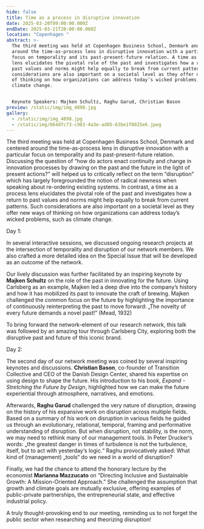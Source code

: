 ```yaml
---
hide: false
title: Time as a process in disruptive innovation
date: 2025-03-20T09:00:00.000Z
endDate: 2025-03-21T20:00:00.000Z
location: "Copenhagen "
abstract: >-
  The third meeting was held at Copenhagen Business School, Denmark and centered
  around the time-as-process lens in disruptive innovation with a particular
  focus on temporality and its past-present-future relation. A time as a process
  lens elucidates the pivotal role of the past and investigates how a return to
  past values and norms might help equally to break from current patterns. Such
  considerations are also important on a societal level as they offer new ways
  of thinking on how organizations can address today’s wicked problems, such as
  climate change. 


  Keynote Speakers: Majken Schultz, Raghu Garud, Christian Bason
preview: /static/img/img_4898.jpg
gallery:
  - /static/img/img_4898.jpg
  - /static/img/864dfc73-c983-4a3e-ad05-63be1f8025e6.jpeg
---
```

The third meeting was held at Copenhagen Business School, Denmark and centered around the time-as-process lens in disruptive innovation with a particular focus on temporality and its past-present-future relation. Discussing the question of “how do actors enact continuity and change in innovation processes by drawing on the past and the future in the light of present actions?" will helped us to critically reflect on the term “disruption” which has largely foregrounded the notion of radical newness when speaking about re-ordering existing systems. In contrast, a time as a process lens elucidates the pivotal role of the past and investigates how a return to past values and norms might help equally to break from current patterns. Such considerations are also important on a societal level as they offer new ways of thinking on how organizations can address today’s wicked problems, such as climate change. 

Day 1: 

In several interactive sessions, we discussed ongoing research projects at the intersection of temporality and disruption of our network members. We also crafted a more detailed idea on the Special Issue that will be developed as an outcome of the network.

Our lively discussion was further facilitated by an inspiring keynote by **Majken Schultz** on the role of the past in innovating for the future. Using Carlsberg as an example, Majken led a deep dive into the company’s history and how it has mobilized its past to innovate the craft of brewing. Majken challenged the common focus on the future by highlighting the importance of continuously reinterpreting the past to move forward:  „The novelty of every future demands a novel past!” (Mead, 1932)

To bring forward the network-element of our research network, this talk was followed by an amazing tour through Carlsberg City, exploring both the disruptive past and future of this iconic brand.

Day 2: 

The second day of our network meeting was coined by several inspiring keynotes and discussions. **Christian Bason**, co-founder of Transition Collective and CEO of the Danish Design Center, shared his expertise on using design to shape the future. His introduction to his book, *Expand - Stretching the Future by Design*, highlighted how we can make the future experiential through atmosphere, narratives, and emotions.

Afterwards, **Raghu Garud** challenged the very nature of disruption, drawing on the history of his expansive work on disruption across multiple fields. Based on a summary of his work on disruption in various fields he guided us through an evolutionary, relational, temporal, framing and performative understanding of disruption. But when disruption, not stability, is the norm, we may need to rethink many of our management tools. In Peter Drucker‘s words: „the greatest danger in times of turbulence is not the turbulence, itself, but to act with yesterday‘s logic.“ Raghu provocatively asked: What kind of (management) „tools“ do we need in a world of disruption?

Finally, we had the chance to attend the honorary lecture by the economist **Marianna Mazzucato** on “Directing Inclusive and Sustainable Growth: A Mission-Oriented Approach.” She challenged the assumption that growth and climate goals are mutually exclusive, offering examples of public-private partnerships, the entrepreneurial state, and effective industrial policy. 

A truly thought-provoking end to our meeting, reminding us to not forget the public sector when researching and theorizing disruption!
